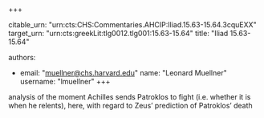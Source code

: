 +++


citable_urn: "urn:cts:CHS:Commentaries.AHCIP:Iliad.15.63-15.64.3cquEXX"
target_urn: "urn:cts:greekLit:tlg0012.tlg001:15.63-15.64"
title: "Iliad 15.63-15.64"

authors:
- email: "muellner@chs.harvard.edu"
  name: "Leonard Muellner"
  username: "lmuellner"
+++

<p>analysis of the moment Achilles sends Patroklos to fight (i.e. whether it is when he relents), here, with regard to Zeus’ prediction of Patroklos’ death</p>